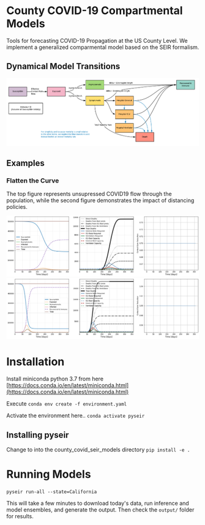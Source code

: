 # County COVID-19 Compartmental Models
Tools for forecasting COVID-19 Propagation at the US County Level. We implement 
a generalized comparmental model based on the SEIR formalism.

## Dynamical Model Transitions
![](docs/images/model_flow.png)

## Examples 
### Flatten the Curve

The top figure represents unsupressed COVID19 flow through the population, while
the second figure demonstrates the impact of distancing policies.

![](docs/images/no_containment.png)
![](docs/images/containment.png)


# Installation

Install miniconda python 3.7 from here [https://docs.conda.io/en/latest/miniconda.html](https://docs.conda.io/en/latest/miniconda.html)

Execute
`conda env create -f environment.yaml`

Activate the environment here..
`conda activate pyseir`

## Installing pyseir
Change to into the county_covid_seir_models directory
`pip install -e .`


# Running Models
`pyseir run-all --state=California`

This will take a few minutes to download today's data, run inference and model
ensembles, and generate the output. Then check the `output/` folder for results.

